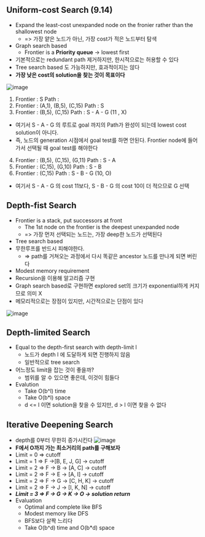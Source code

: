## Uniform-cost Search (9.14)
* Expand the least-cost unexpanded node on the fronier rather than the shallowest node
  * => 가장 얕은 노드가 아닌, 가장 cost가 적은 노드부터 탐색
* Graph search based
  * Frontier is a **Priority queue** -> lowest first
* 기본적으로는 redundant path 제거하지만, 한시적으로는 허용할 수 있다
* Tree search based 도 가능하지만, 효과적이지는 않다
* **가장 낮은 cost의 solution을 찾는 것이 목표이다**

![image](https://user-images.githubusercontent.com/68818952/133918195-69fcf274-eaee-492f-aad5-f93121bd830d.png)
1. Frontier : S         Path : 
2. Frontier : (A,1), (B,5), (C,15)    Path : S
3. Frontier : (B,5), (C,15)           Path : S - A - G (11 , X)
* 여기서 S - A - G 의 루트로 goal 까지의 Path가 완성이 되는데 lowest cost solution이 아니다.
* 즉, 노드의 generation 시점에서 goal test를 하면 안된다. Frontier node에 들어가서 선택될 때 goal test를 해야한다
4. Frontier : (B,5), (C,15), (G,11)   Path : S - A
5. Frontier : (C,15), (G,10)          Path : S - B
6. Frontier : (C,15)                  Path : S - B - G (10, O)
* 여기서 S - A - G 의 cost 11보다, S - B - G 의 cost 10이 더 적으므로 G 선택

## Depth-fist Search
* Frontier is a stack, put successors at front
  * The 1st node on the frontier is the deepest unexpanded node
  * => 가장 먼저 선택되는 노드는, 가장 deep한 노드가 선택된다
* Tree search based
* 무한루프를 반드시 피해야한다.
  * => path를 거쳐오는 과정에서 다시 똑같은 ancestor 노드를 만나게 되면 버린다 
* Modest memory requirement
* Recursion을 이용해 알고리즘 구현
* Graph search based로 구현하면 explored set의 크기가 exponential하게 커지므로 의미 X
* 메모리적으로는 장점이 있지만, 시간적으로는 단점이 있다

![image](https://user-images.githubusercontent.com/68818952/133918781-9e67bb6f-da94-489a-b4ef-23a062f25204.png)


## Depth-limited Search
* Equal to the depth-first search with depth-limit l
  * 노드가 depth l 에 도달하게 되면 진행하지 않음
  * 일반적으로 tree search
* 어느정도 limit을 잡는 것이 좋을까?
  * 범위를 알 수 있으면 좋은데, 이것이 힘들다
* Evalution
  * Take O(b^l) time
  * Take O(b*l) space
  * d <= l 이면 solution을 찾을 수 있지만, d > l 이면 찾을 수 없다


## Iterative Deepening Search
* depth를 0부터 무한히 증가시킨다
![image](https://user-images.githubusercontent.com/68818952/133919636-f71e76dc-ff69-457d-956e-f461c090291f.png)
* **F에서 O까지 가는 최소거리의 path를 구해보자**
* Limit = 0 => cutoff
* Limit = 1 => F ->[B, E, J, G] -> cutoff
* Limit = 2 => F -> B -> [A, C] -> cutoff
* Limit = 2 => F -> E -> [A, I] -> cutoff
* Limit = 2 => F -> G -> [C, H, K] -> cutoff
* Limit = 2 => F -> J -> [I, K, N] -> cutoff
* ***Limit = 3 => F -> G -> K -> O -> solution return***
* Evaluation
  * Optimal and complete like BFS
  * Modest memory like DFS
  * BFS보다 살짝 느리다
  * Take O(b^d) time and O(b*d) space
